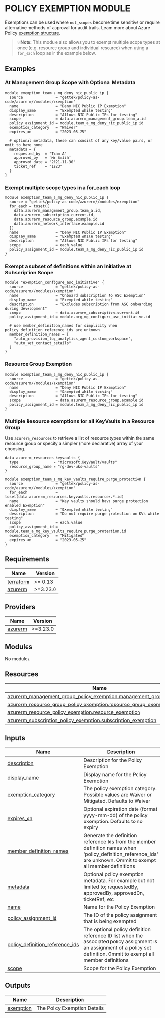 # POLICY EXEMPTION MODULE

Exemptions can be used where `not_scopes` become time sensitive or require alternative methods of approval for audit trails. Learn more about Azure Policy [exemption structure](https://learn.microsoft.com/en-us/azure/governance/policy/concepts/exemption-structure).

> 💡**Note:** This module also allows you to exempt multiple scope types at once (e.g. resource group and individual resource) when using a `for_each` loop as in the example below.

## Examples

### At Management Group Scope with Optional Metadata

```hcl
module exemption_team_a_mg_deny_nic_public_ip {
  source               = "gettek/policy-as-code/azurerm//modules/exemption"
  name                 = "Deny NIC Public IP Exemption"
  display_name         = "Exempted while testing"
  description          = "Allows NIC Public IPs for testing"
  scope                = data.azurerm_management_group.team_a.id
  policy_assignment_id = module.team_a_mg_deny_nic_public_ip.id
  exemption_category   = "Waiver"
  expires_on           = "2023-05-25"

  # optional metadata, these can consist of any key/value pairs, or omit to have none
  metadata = {
    requested_by  = "Team A"
    approved_by   = "Mr Smith"
    approved_date = "2021-11-30"
    ticket_ref    = "1923"
  }
}
```

### Exempt multiple scope types in a for_each loop

```hcl
module exemption_team_a_mg_deny_nic_public_ip {
  source = "gettek/policy-as-code/azurerm//modules/exemption"
  for_each = toset([
    data.azurerm_management_group.team_a.id,
    data.azurerm_subscription.current.id,
    data.azurerm_resource_group.example.id
    data.azurerm_network_interface.example.id
  ])
  name                 = "Deny NIC Public IP Exemption"
  display_name         = "Exempted while testing"
  description          = "Allows NIC Public IPs for testing"
  scope                = each.value
  policy_assignment_id = module.team_a_mg_deny_nic_public_ip.id
}
```

### Exempt a subset of definitions within an Initiative at Subscription Scope

```hcl
module "exemption_configure_asc_initiative" {
  source               = "gettek/policy-as-code/azurerm//modules/exemption"
  name                 = "Onboard subscription to ASC Exemption"
  display_name         = "Exempted while testing"
  description          = "Excludes subscription from ASC onboarding during development"
  scope                = data.azurerm_subscription.current.id
  policy_assignment_id = module.org_mg_configure_asc_initiative.id

  # use member_definition_names for simplicity when policy_definition_reference_ids are unknown
  member_definition_names = [
    "auto_provision_log_analytics_agent_custom_workspace",
    "auto_set_contact_details"
  ]
}
```

### Resource Group Exemption

```hcl
module exemption_team_a_mg_deny_nic_public_ip {
  source               = "gettek/policy-as-code/azurerm//modules/exemption"
  name                 = "Deny NIC Public IP Exemption"
  display_name         = "Exempted while testing"
  description          = "Allows NIC Public IPs for testing"
  scope                = data.azurerm_resource_group.example.id
  policy_assignment_id = module.team_a_mg_deny_nic_public_ip.id
}
```

### Multiple Resource exemptions for all KeyVaults in a Resource Group

Use `azurerm_resources` to retrieve a list of resource types within the same resource group or specify a simpler (more declarative) array of your choosing.

```hcl
data azurerm_resources keyvaults {
  type                = "Microsoft.KeyVault/vaults"
  resource_group_name = "rg-dev-uks-vaults"
}

module exemption_team_a_mg_key_vaults_require_purge_protection {
  source               = "gettek/policy-as-code/azurerm//modules/exemption"
  for_each             = toset(data.azurerm_resources.keyvaults.resources.*.id)
  name                 = "Key vaults should have purge protection enabled Exemption"
  display_name         = "Exempted while testing"
  description          = "Do not require purge protection on KVs while testing"
  scope                = each.value
  policy_assignment_id = module.team_a_mg_key_vaults_require_purge_protection.id
  exemption_category   = "Mitigated"
  expires_on           = "2023-05-25"
}
```


## Requirements

| Name | Version |
|------|---------|
| <a name="requirement_terraform"></a> [terraform](#requirement\_terraform) | >= 0.13 |
| <a name="requirement_azurerm"></a> [azurerm](#requirement\_azurerm) | >=3.23.0 |

## Providers

| Name | Version |
|------|---------|
| <a name="provider_azurerm"></a> [azurerm](#provider\_azurerm) | >=3.23.0 |

## Modules

No modules.

## Resources

| Name | Type |
|------|------|
| [azurerm_management_group_policy_exemption.management_group_exemption](https://registry.terraform.io/providers/hashicorp/azurerm/latest/docs/resources/management_group_policy_exemption) | resource |
| [azurerm_resource_group_policy_exemption.resource_group_exemption](https://registry.terraform.io/providers/hashicorp/azurerm/latest/docs/resources/resource_group_policy_exemption) | resource |
| [azurerm_resource_policy_exemption.resource_exemption](https://registry.terraform.io/providers/hashicorp/azurerm/latest/docs/resources/resource_policy_exemption) | resource |
| [azurerm_subscription_policy_exemption.subscription_exemption](https://registry.terraform.io/providers/hashicorp/azurerm/latest/docs/resources/subscription_policy_exemption) | resource |

## Inputs

| Name | Description | Type | Default | Required |
|------|-------------|------|---------|:--------:|
| <a name="input_description"></a> [description](#input\_description) | Description for the Policy Exemption | `string` | n/a | yes |
| <a name="input_display_name"></a> [display\_name](#input\_display\_name) | Display name for the Policy Exemption | `string` | n/a | yes |
| <a name="input_exemption_category"></a> [exemption\_category](#input\_exemption\_category) | The policy exemption category. Possible values are Waiver or Mitigated. Defaults to Waiver | `string` | `"Waiver"` | no |
| <a name="input_expires_on"></a> [expires\_on](#input\_expires\_on) | Optional expiration date (format yyyy-mm-dd) of the policy exemption. Defaults to no expiry | `string` | `null` | no |
| <a name="input_member_definition_names"></a> [member\_definition\_names](#input\_member\_definition\_names) | Generate the definition reference Ids from the member definition names when 'policy\_definition\_reference\_ids' are unknown. Ommit to exempt all member definitions | `list(string)` | `[]` | no |
| <a name="input_metadata"></a> [metadata](#input\_metadata) | Optional policy exemption metadata. For example but not limited to; requestedBy, approvedBy, approvedOn, ticketRef, etc | `any` | `null` | no |
| <a name="input_name"></a> [name](#input\_name) | Name for the Policy Exemption | `string` | n/a | yes |
| <a name="input_policy_assignment_id"></a> [policy\_assignment\_id](#input\_policy\_assignment\_id) | The ID of the policy assignment that is being exempted | `string` | n/a | yes |
| <a name="input_policy_definition_reference_ids"></a> [policy\_definition\_reference\_ids](#input\_policy\_definition\_reference\_ids) | The optional policy definition reference ID list when the associated policy assignment is an assignment of a policy set definition. Ommit to exempt all member definitions | `list(string)` | `[]` | no |
| <a name="input_scope"></a> [scope](#input\_scope) | Scope for the Policy Exemption | `string` | n/a | yes |

## Outputs

| Name | Description |
|------|-------------|
| <a name="output_exemption"></a> [exemption](#output\_exemption) | The Policy Exemption Details |
